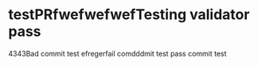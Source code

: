 # testPRfwefwefwefTesting validator pass
4343Bad commit test
efregerfail comdddmit test
pass commit test
